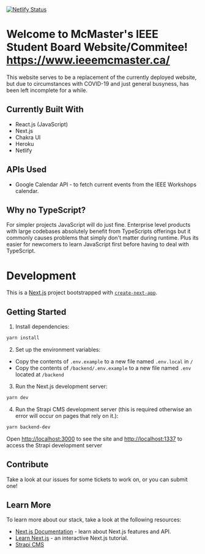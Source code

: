 [![Netlify Status](https://api.netlify.com/api/v1/badges/5ff67d4d-12d4-4a3b-837b-22b6c22f4855/deploy-status)](https://app.netlify.com/sites/keen-pasteur-77b50d/deploys)

# Welcome to McMaster's IEEE Student Board Website/Commitee! https://www.ieeemcmaster.ca/

This website serves to be a replacement of the currently deployed website, but due to circumstances with COVID-19 and just general busyness, has been left incomplete for a while.

## Currently Built With

* React.js (JavaScript)
* Next.js
* Chakra UI
* Heroku
* Netlify

## APIs Used

* Google Calendar API - to fetch current events from the IEEE Workshops calendar.

## Why no TypeScript?

For simpler projects JavaScript will do just fine. Enterprise level products with large codebases absolutely benefit from TypeScripts offerings but it commonly causes problems that simply don't matter during runtime. Plus its easier for newcomers to learn JavaScript first before having to deal with TypeScript.

# Development

This is a [Next.js](https://nextjs.org/) project bootstrapped with [`create-next-app`](https://github.com/vercel/next.js/tree/canary/packages/create-next-app).

## Getting Started

1. Install dependencies:
```bash
yarn install
```
2. Set up the environment variables:
* Copy the contents of `.env.example` to a new file named `.env.local` in `/`
* Copy the contents of `/backend/.env.example` to a new file named `.env` located at `/backend`


3. Run the Next.js development server:

```bash
yarn dev
```
4. Run the Strapi CMS development server (this is required otherwise an error will occur on pages that rely on it.):

```bash
yarn backend-dev
```

Open [http://localhost:3000](http://localhost:3000) to see the site and [http://localhost:1337](http://localhost:1337) to access the Strapi development server

## Contribute  

Take a look at our issues for some tickets to work on, or you can submit one!

## Learn More

To learn more about our stack, take a look at the following resources:

- [Next.js Documentation](https://nextjs.org/docs) - learn about Next.js features and API.
- [Learn Next.js](https://nextjs.org/learn) - an interactive Next.js tutorial.
- [Strapi CMS](https://strapi.io/)


